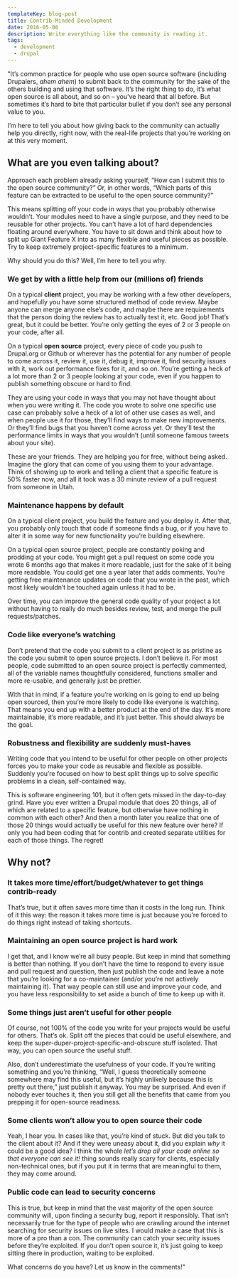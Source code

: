 ```yaml
---
templateKey: blog-post
title: Contrib-Minded Development
date: 2016-05-06
description: Write everything like the community is reading it.
tags:
  - development
  - drupal
---
```


"It’s common practice for people who use open source software (including Drupalers, _ahem ahem_) to submit back to the community for the sake of the others building and using that software. It’s the right thing to do, it’s what open source is all about, and so on – you’ve heard that all before. But sometimes it’s hard to bite that particular bullet if you don’t see any personal value to you.

I’m here to tell you about how giving back to the community can actually help you directly, right now, with the real-life projects that you’re working on at this very moment.

What are you even talking about?
--------------------------------

Approach each problem already asking yourself, “How can I submit this to the open source community?” Or, in other words, “Which parts of this feature can be extracted to be useful to the open source community?”

This means splitting off your code in ways that you probably otherwise wouldn’t. Your modules need to have a single purpose, and they need to be reusable for other projects. You can’t have a lot of hard dependencies floating around everywhere. You have to sit down and think about how to split up Giant Feature X into as many flexible and useful pieces as possible. Try to keep extremely project-specific features to a minimum.

Why should you do this? Well, I’m here to tell you why.

### We get by with a little help from our (millions of) friends

On a typical **client** project, you may be working with a few other developers, and hopefully you have some structured method of code review. Maybe anyone can merge anyone else’s code, and maybe there are requirements that the person doing the review has to actually test it, etc. Good job! That’s great, but it could be better. You’re only getting the eyes of 2 or 3 people on your code, after all.

On a typical **open source** project, every piece of code you push to Drupal.org or Github or wherever has the potential for any number of people to come across it, review it, use it, debug it, improve it, find security issues with it, work out performance fixes for it, and so on. You’re getting a heck of a lot more than 2 or 3 people looking at your code, even if you happen to publish something obscure or hard to find.

They are using your code in ways that you may not have thought about when you were writing it. The code you wrote to solve one specific use case can probably solve a heck of a lot of other use cases as well, and when people use it for those, they’ll find ways to make new improvements. Or they’ll find bugs that you haven’t come across yet. Or they’ll test the performance limits in ways that you wouldn’t (until someone famous tweets about your site).

These are your friends. They are helping you for free, without being asked. Imagine the glory that can come of you using them to your advantage. Think of showing up to work and telling a client that a specific feature is 50% faster now, and all it took was a 30 minute review of a pull request from someone in Utah.

### Maintenance happens by default

On a typical client project, you build the feature and you deploy it. After that, you probably only touch that code if someone finds a bug, or if you have to alter it in some way for new functionality you’re building elsewhere.

On a typical open source project, people are constantly poking and prodding at your code. You might get a pull request on some code you wrote 6 months ago that makes it more readable, just for the sake of it being more readable. You could get one a year later that adds comments. You’re getting free maintenance updates on code that you wrote in the past, which most likely wouldn’t be touched again unless it had to be.

Over time, you can improve the general code quality of your project a lot without having to really do much besides review, test, and merge the pull requests/patches.

### Code like everyone’s watching

Don’t pretend that the code you submit to a client project is as pristine as the code you submit to open source projects. I don’t believe it. For most people, code submitted to an open source project is perfectly commented, all of the variable names thoughtfully considered, functions smaller and more re-usable, and generally just be prettier.

With that in mind, if a feature you’re working on is going to end up being open sourced, then you’re more likely to code like everyone is watching. That means you end up with a better product at the end of the day. It’s more maintainable, it’s more readable, and it’s just better. This should always be the goal.

### Robustness and flexibility are suddenly must-haves

Writing code that you intend to be useful for other people on other projects forces you to make your code as reusable and flexible as possible. Suddenly you’re focused on how to best split things up to solve specific problems in a clean, self-contained way.

This is software engineering 101, but it often gets missed in the day-to-day grind. Have you ever written a Drupal module that does 20 things, all of which are related to a specific feature, but otherwise have nothing in common with each other? And then a month later you realize that one of those 20 things would actually be useful for this new feature over here? If only you had been coding that for contrib and created separate utilities for each of those things. The regret!

Why not?
--------

### It takes more time/effort/budget/whatever to get things contrib-ready

That’s true, but it often saves more time than it costs in the long run. Think of it this way: the reason it takes more time is just because you’re forced to do things right instead of taking shortcuts.

### Maintaining an open source project is hard work

I get that, and I know we’re all busy people. But keep in mind that something is better than nothing. If you don’t have the time to respond to every issue and pull request and question, then just publish the code and leave a note that you’re looking for a co-maintainer (and/or you’re not actively maintaining it). That way people can still use and improve your code, and you have less responsibility to set aside a bunch of time to keep up with it.

### Some things just aren’t useful for other people

Of course, not 100% of the code you write for your projects would be useful for others. That’s ok. Split off the pieces that could be useful elsewhere, and keep the super-duper-project-specific-and-obscure stuff isolated. That way, you can open source the useful stuff.

Also, don’t underestimate the usefulness of your code. If you’re writing something and you’re thinking, “Well, I guess theoretically someone somewhere may find this useful, but it’s highly unlikely because this is pretty out there,” just publish it anyway. You may be surprised. And even if nobody ever touches it, then you still get all the benefits that came from you prepping it for open-source readiness.

### Some clients won’t allow you to open source their code

Yeah, I hear you. In cases like that, you’re kind of stuck. But did you talk to the client about it? And if they were uneasy about it, did you explain _why_ it could be a good idea? I think the whole _let’s drop all your code online so that everyone can see it!_ thing sounds really scary for clients, especially non-technical ones, but if you put it in terms that are meaningful to them, they may come around.

### Public code can lead to security concerns

This is true, but keep in mind that the vast majority of the open source community will, upon finding a security bug, report it responsibly. That isn’t necessarily true for the type of people who are crawling around the internet searching for security issues on live sites. I would make a case that this is more of a pro than a con. The community can catch your security issues before they’re exploited. If you don’t open source it, it’s just going to keep sitting there in production, waiting to be exploited.

What concerns do you have? Let us know in the comments!"